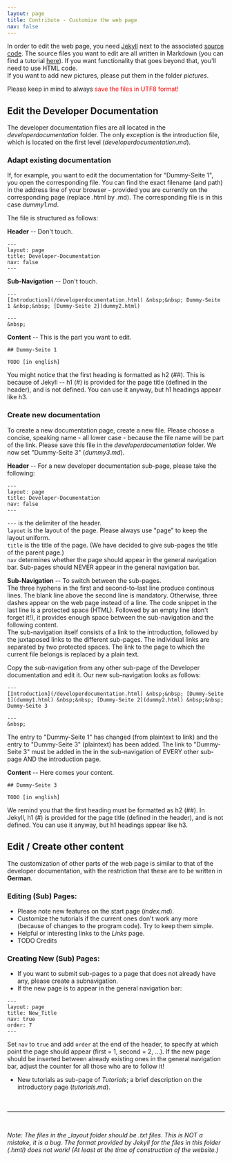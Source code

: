 ```yaml
---
layout: page
title: Contribute - Customize the web page
nav: false
---
```


In order to edit the web page, you need [Jekyll](https://jekyllrb.com/) next to the associated [source code](TODO). The source files you want to edit are all written in Markdown (you can find a tutorial [here](https://github.com/adam-p/markdown-here/wiki/Markdown-Cheatsheet)). If you want functionality that goes beyond that, you'll need to use HTML code.  
If you want to add new pictures, please put them in the folder *pictures*.

Please keep in mind to always <span style="color:red">save the files in UTF8 format!</span>

## Edit the Developer Documentation
The developer documentation files are all located in the *developerdocumentation* folder. The only exception is the introduction file, which is located on the first level (*developerdocumentation.md*).

### Adapt existing documentation
If, for example, you want to edit the documentation for "Dummy-Seite 1", you open the corresponding file. You can find the exact filename (and path) in the address line of your browser - provided you are currently on the corresponding page (replace .html by .md). The corresponding file is in this case *dummy1.md*.

The file is structured as follows:

**Header** -- Don't touch. 
```
---
layout: page
title: Developer-Documentation
nav: false
---
```

**Sub-Navigation** -- Don't touch. 
```
---
[Introduction](/developerdocumentation.html) &nbsp;&nbsp; Dummy-Seite 1 &nbsp;&nbsp; [Dummy-Seite 2](dummy2.html) 

---
&nbsp;

```

**Content** -- This is the part you want to edit.
```
## Dummy-Seite 1

TODO [in english]
```
You might notice that the first heading is formatted as h2 (##). This is because of Jekyll -- h1 (#) is provided for the page title (defined in the header), and is not defined. You can use it anyway, but h1 headings appear like h3.


### Create new documentation
To create a new documentation page, create a new file. Please choose a concise, speaking name - all lower case - because the file name will be part of the link. Please save this file in the *developerdocumentation* folder. We now set "Dummy-Seite 3" (*dummy3.md*).

**Header** -- For a new developer documentation sub-page, please take the following:
```
---
layout: page
title: Developer-Documentation
nav: false
---
```
`---` is the delimiter of the header.  
`layout` is the layout of the page. Please always use "page" to keep the layout uniform.  
`title` is the title of the page. (We have decided to give sub-pages the title of the parent page.)  
`nav` determines whether the page should appear in the general navigation bar. Sub-pages should NEVER appear in the general navigation bar.

**Sub-Navigation** -- To switch between the sub-pages.  
The three hyphens in the first and second-to-last line produce continous lines. The blank line above the second line is mandatory. Otherwise, three dashes appear on the web page instead of a line. The code snippet in the last line is a protected space (HTML). Followed by an empty line (don't forget it!), it provides enough space between the sub-navigation and the following content.  
The sub-navigation itself consists of a link to the introduction, followed by the juxtaposed links to the different sub-pages. The individual links are separated by two protected spaces. The link to the page to which the current file belongs is replaced by a plain text.

Copy the sub-navigation from any other sub-page of the Developer documentation and edit it. Our new sub-navigation looks as follows:
```
---
[Introduction](/developerdocumentation.html) &nbsp;&nbsp; [Dummy-Seite 1](dummy1.html) &nbsp;&nbsp; [Dummy-Seite 2](dummy2.html) &nbsp;&nbsp; Dummy-Seite 3

---
&nbsp;

```
The entry to "Dummy-Seite 1" has changed (from plaintext to link) and the entry to "Dummy-Seite 3" (plaintext) has been added. The link to "Dummy-Seite 3" must be added in the in the sub-navigation of EVERY other sub-page AND the introduction page.

**Content** -- Here comes your content.
```
## Dummy-Seite 3

TODO [in english]
```
We remind you that the first heading must be formatted as h2 (##). In Jekyll, h1 (#) is provided for the page title (defined in the header), and is not defined. You can use it anyway, but h1 headings appear like h3.

## Edit / Create other content
The customization of other parts of the web page is similar to that of the developer documentation, with the restriction that these are to be written in **German**. 

### Editing (Sub) Pages:
* Please note new features on the start page (*index.md*).
* Customize the tutorials if the current ones don't work any more (because of changes to the program code). Try to keep them simple.
* Helpful or interesting links to the *Links* page.
* TODO Credits

### Creating New (Sub) Pages:
* If you want to submit sub-pages to a page that does not already have any, please create a subnavigation. 
* If the new page is to appear in the general navigation bar:
```
---
layout: page
title: New_Title
nav: true
order: 7
---
```
Set `nav` to `true` and add `order` at the end of the header, to specify at which point the page should appear (first = 1, second = 2, ...). If the new page should be inserted between already existing ones in the general navigation bar, adjust the counter for all those who are to follow it!
* New tutorials as sub-page of *Tutorials*; a brief description on the introductory page (*tutorials.md*).  
&nbsp;  
&nbsp;


---

&nbsp;

*Note: The files in the _layout folder should be .txt files. This is NOT a mistake, it is a bug. The format provided by Jekyll for the files in this folder (.hmtl) does not work! (At least at the time of construction of the website.)*
